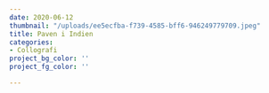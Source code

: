 ```yaml
---
date: 2020-06-12
thumbnail: "/uploads/ee5ecfba-f739-4585-bff6-946249779709.jpeg"
title: Paven i Indien
categories:
- Collografi
project_bg_color: ''
project_fg_color: ''

---
```

